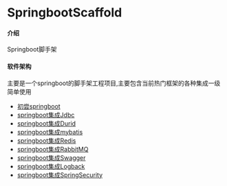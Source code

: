 # SpringbootScaffold

#### 介绍
Springboot脚手架

#### 软件架构
主要是一个springboot的脚手架工程项目,主要包含当前热门框架的各种集成一级简单使用
- [初尝springboot](https://gitee.com/ArnoldSu/SpringbootScaffold/tree/master/1_BasicSpringboot)
- [springboot集成Jdbc](https://gitee.com/ArnoldSu/SpringbootScaffold/tree/master/2_Integration-JDBC)
- [springboot集成Durid](https://gitee.com/ArnoldSu/SpringbootScaffold/tree/master/3_Integration-Druid)
- [springboot集成mybatis](https://gitee.com/ArnoldSu/SpringbootScaffold/tree/master/4_Integration-Mybatis)
- [springboot集成Redis](https://gitee.com/ArnoldSu/SpringbootScaffold/tree/master/5_Integration-Redis)
- [springboot集成RabbitMQ](https://gitee.com/ArnoldSu/SpringbootScaffold/tree/master/6_Integration-RabbitMQ)
- [springboot集成Swagger](https://gitee.com/ArnoldSu/SpringbootScaffold/tree/master/7_Integration-Swagger)
- [springboot集成Logback](https://gitee.com/ArnoldSu/SpringbootScaffold/tree/master/8_Integration-Logback)
- [springboot集成SpringSecurity](https://gitee.com/ArnoldSu/SpringbootScaffold/tree/master/9_Integration-SpringSecurity)

